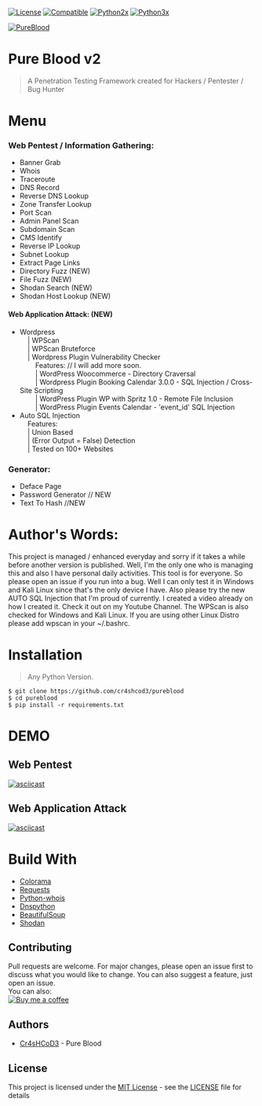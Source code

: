 [![License](https://img.shields.io/badge/Licenese-MIT-blue.svg?longCache=true&style=flat)](https://github.com/cr4shcod3/pureblood/blob/master/LICENSE) [![Compatible](https://img.shields.io/badge/Compatible%20On-Any-yellowgreen.svg?longCache=true&style=flat)](https://en.wikipedia.org/wiki/Operating_system) [![Python2x](https://img.shields.io/badge/Python-2x-brightgreen.svg?longCache=true&style=flat)](https://www.python.org/downloads) [![Python3x](https://img.shields.io/badge/Python-3x-brightgreen.svg?longCache=true&style=flat)](https://www.python.org/downloads)

[![PureBlood](https://raw.githubusercontent.com/cr4shcod3/pureblood/master/imgs/banner.jpg)](https://www.facebook.com/cr4shcod3.py)

# Pure Blood v2

> A Penetration Testing Framework created for Hackers / Pentester / Bug Hunter

# Menu

### Web Pentest / Information Gathering:
- Banner Grab <br>
- Whois <br>
- Traceroute <br>
- DNS Record <br>
- Reverse DNS Lookup <br>
- Zone Transfer Lookup <br>
- Port Scan <br>
- Admin Panel Scan <br>
- Subdomain Scan <br>
- CMS Identify <br>
- Reverse IP Lookup <br>
- Subnet Lookup <br>
- Extract Page Links <br>
- Directory Fuzz (NEW) <br>
- File Fuzz (NEW) <br>
- Shodan Search (NEW) <br>
- Shodan Host Lookup (NEW)
#### Web Application Attack: (NEW)
- Wordpress <br>
 &nbsp;&nbsp;&nbsp;&nbsp;| WPScan <br>
 &nbsp;&nbsp;&nbsp;&nbsp;| WPScan Bruteforce <br>
 &nbsp;&nbsp;&nbsp;&nbsp;| Wordpress Plugin Vulnerability Checker <br>
 &nbsp;&nbsp;&nbsp;&nbsp;&nbsp;&nbsp;&nbsp;&nbsp;Features: // I will add more soon. <br>
 &nbsp;&nbsp;&nbsp;&nbsp;&nbsp;&nbsp;&nbsp;&nbsp;| WordPress Woocommerce - Directory Craversal <br>
 &nbsp;&nbsp;&nbsp;&nbsp;&nbsp;&nbsp;&nbsp;&nbsp;| Wordpress Plugin Booking Calendar 3.0.0 - SQL Injection / Cross-Site Scripting <br>
 &nbsp;&nbsp;&nbsp;&nbsp;&nbsp;&nbsp;&nbsp;&nbsp;| WordPress Plugin WP with Spritz 1.0 - Remote File Inclusion <br>
 &nbsp;&nbsp;&nbsp;&nbsp;&nbsp;&nbsp;&nbsp;&nbsp;| WordPress Plugin Events Calendar - 'event_id' SQL Injection <br>
- Auto SQL Injection <br>
&nbsp;&nbsp;&nbsp;&nbsp;Features: <br>
&nbsp;&nbsp;&nbsp;&nbsp;| Union Based <br>
&nbsp;&nbsp;&nbsp;&nbsp;| (Error Output = False) Detection <br>
&nbsp;&nbsp;&nbsp;&nbsp;| Tested on 100+ Websites
### Generator:
- Deface Page <br>
- Password Generator // NEW <br>
- Text To Hash //NEW <br>

# Author's Words:
This project is managed / enhanced everyday and sorry if it takes a while before another version is published. Well, I'm the only one who is managing this and also I have personal daily activities. This tool is for everyone. So please open an issue if you run into a bug. Well I can only test it in Windows and Kali Linux since that's the only device I have. Also please try the new AUTO SQL Injection that I'm proud of currently. I created a video already on how I created it. Check it out on my Youtube Channel. The WPScan is also checked for Windows and Kali Linux. If you are using other Linux Distro please add wpscan in your ~/.bashrc.

# Installation

> Any Python Version.

```
$ git clone https://github.com/cr4shcod3/pureblood
$ cd pureblood
$ pip install -r requirements.txt
```

# DEMO

## Web Pentest
[![asciicast](https://asciinema.org/a/193579.png)](https://asciinema.org/a/193579)

## Web Application Attack
[![asciicast](https://asciinema.org/a/193578.png)](https://asciinema.org/a/193578)

# Build With
* [Colorama](https://pypi.org/project/colorama)
* [Requests](https://github.com/requests/requests)
* [Python-whois](https://pypi.org/project/python-whois)
* [Dnspython](http://www.dnspython.org)
* [BeautifulSoup](https://www.crummy.com/software/BeautifulSoup)
* [Shodan](https://shodan.readthedocs.io/en/latest/)

## Contributing
Pull requests are welcome. For major changes, please open an issue first to discuss what you would like to change. You can also suggest a feature, just open an issue.<br>
You can also:<br>
[![Buy me a coffee](https://www.buymeacoffee.com/assets/img/custom_images/orange_img.png)](https://www.buymeacoffee.com/f4a5kJcyl)

## Authors
* [Cr4sHCoD3](https://www.facebook.com/cr4shcod3.py) - Pure Blood

## License
This project is licensed under the [MIT License](https://choosealicense.com/licenses/mit) - see the [LICENSE](https://github.com/cr4shcod3/pureblood/blob/master/LICENSE) file for details
